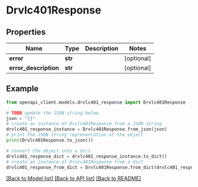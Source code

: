# Drvlc401Response


## Properties

Name | Type | Description | Notes
------------ | ------------- | ------------- | -------------
**error** | **str** |  | [optional] 
**error_description** | **str** |  | [optional] 

## Example

```python
from openapi_client.models.drvlc401_response import Drvlc401Response

# TODO update the JSON string below
json = "{}"
# create an instance of Drvlc401Response from a JSON string
drvlc401_response_instance = Drvlc401Response.from_json(json)
# print the JSON string representation of the object
print(Drvlc401Response.to_json())

# convert the object into a dict
drvlc401_response_dict = drvlc401_response_instance.to_dict()
# create an instance of Drvlc401Response from a dict
drvlc401_response_from_dict = Drvlc401Response.from_dict(drvlc401_response_dict)
```
[[Back to Model list]](../README.md#documentation-for-models) [[Back to API list]](../README.md#documentation-for-api-endpoints) [[Back to README]](../README.md)


